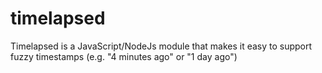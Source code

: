 # timelapsed
Timelapsed is a JavaScript/NodeJs module that makes it easy to support fuzzy timestamps (e.g. "4 minutes ago" or "1 day ago")
